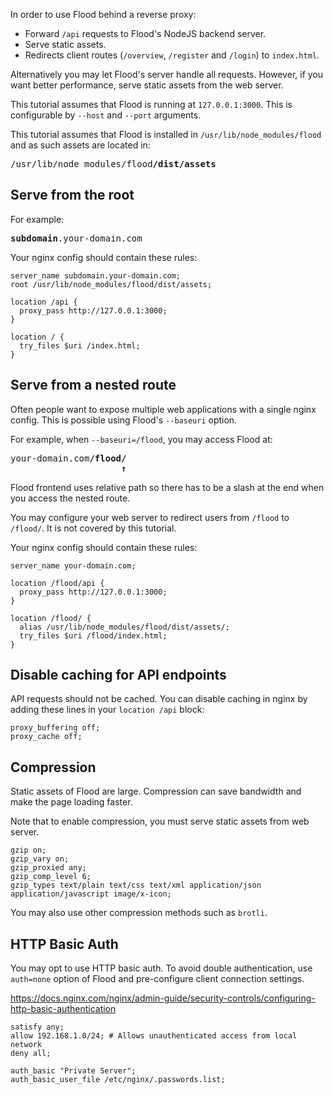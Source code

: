 In order to use Flood behind a reverse proxy:

- Forward `/api` requests to Flood's NodeJS backend server.
- Serve static assets.
- Redirects client routes (`/overview`, `/register` and `/login`) to `index.html`.

Alternatively you may let Flood's server handle all requests. However, if you want better performance, serve static assets from the web server.

This tutorial assumes that Flood is running at `127.0.0.1:3000`. This is configurable by `--host` and `--port` arguments.

This tutorial assumes that Flood is installed in `/usr/lib/node_modules/flood` and as such assets are located in:

<pre>
/usr/lib/node_modules/flood<b>/dist/assets</b>
</pre>

## Serve from the root

For example:

<pre>
<b>subdomain</b>.your-domain.com
</pre>

Your nginx config should contain these rules:

```nginx
server_name subdomain.your-domain.com;
root /usr/lib/node_modules/flood/dist/assets;

location /api {
  proxy_pass http://127.0.0.1:3000;
}

location / {
  try_files $uri /index.html;
}
```

## Serve from a nested route

Often people want to expose multiple web applications with a single nginx config. This is possible using Flood's `--baseuri` option.

For example, when `--baseuri=/flood`, you may access Flood at:

<pre>
your-domain.com<b>/flood/</b>
                     <b>↑</b>
</pre>

Flood frontend uses relative path so there has to be a slash at the end when you access the nested route.

You may configure your web server to redirect users from `/flood` to `/flood/`. It is not covered by this tutorial.

Your nginx config should contain these rules:

```nginx
server_name your-domain.com;

location /flood/api {
  proxy_pass http://127.0.0.1:3000;
}

location /flood/ {
  alias /usr/lib/node_modules/flood/dist/assets/;
  try_files $uri /flood/index.html;
}
```

## Disable caching for API endpoints

API requests should not be cached. You can disable caching in nginx by adding these lines in your `location /api` block:

```nginx
proxy_buffering off;
proxy_cache off;
```

## Compression

Static assets of Flood are large. Compression can save bandwidth and make the page loading faster.

Note that to enable compression, you must serve static assets from web server.

```nginx
gzip on;
gzip_vary on;
gzip_proxied any;
gzip_comp_level 6;
gzip_types text/plain text/css text/xml application/json application/javascript image/x-icon;
```

You may also use other compression methods such as `brotli`.

## HTTP Basic Auth

You may opt to use HTTP basic auth. To avoid double authentication, use `auth=none` option of Flood and pre-configure client connection settings.

https://docs.nginx.com/nginx/admin-guide/security-controls/configuring-http-basic-authentication

```
satisfy any;
allow 192.168.1.0/24; # Allows unauthenticated access from local network
deny all;

auth_basic "Private Server";
auth_basic_user_file /etc/nginx/.passwords.list;
```
